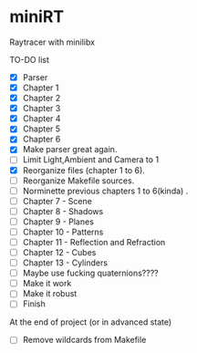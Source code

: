 # miniRT

Raytracer with minilibx

TO-DO list
- [x] Parser
- [x] Chapter 1
- [x] Chapter 2
- [x] Chapter 3
- [x] Chapter 4
- [x] Chapter 5
- [x] Chapter 6
- [x] Make parser great again.
- [ ] Limit Light,Ambient and Camera to 1
- [x] Reorganize files (chapter 1 to 6).
- [ ] Reorganize Makefile sources.
- [ ] Norminette previous chapters 1 to 6(kinda) .
- [ ] Chapter 7 - Scene
- [ ] Chapter 8 - Shadows
- [ ] Chapter 9 - Planes
- [ ] Chapter 10 - Patterns
- [ ] Chapter 11 - Reflection and Refraction
- [ ] Chapter 12 - Cubes
- [ ] Chapter 13 - Cylinders
- [ ] Maybe use fucking quaternions????
- [ ] Make it work
- [ ] Make it robust
- [ ] Finish

At the end of project (or in advanced state)
- [ ] Remove wildcards from Makefile
